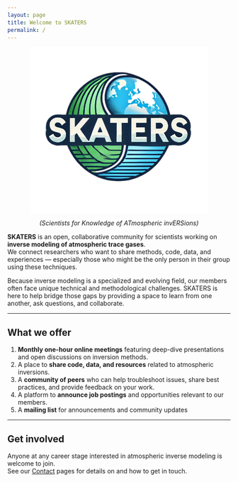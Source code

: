 ```yaml
---
layout: page
title: Welcome to SKATERS
permalink: /
---
```

<img src="assets/images/skaters-logo.png" alt="SKATERS header" style="display: block; margin-left: auto; margin-right: auto; width: 400px;"/>


<!-- center the header title -->
<div style="text-align: center;">
  <p><em>(Scientists for Knowledge of ATmospheric invERSions)</em></p>
</div>

**SKATERS** is an open, collaborative community for scientists working on **inverse modeling of atmospheric trace gases**.  
We connect researchers who want to share methods, code, data, and experiences — especially those who might be the only person in their group using these techniques.

Because inverse modeling is a specialized and evolving field, our members often face unique technical and methodological challenges. SKATERS is here to help bridge those gaps by providing a space to learn from one another, ask questions, and collaborate.


---

## What we offer
1. **Monthly one-hour online meetings** featuring deep-dive presentations and open discussions on inversion methods.
2. A place to **share code, data, and resources** related to atmospheric inversions.
3. A **community of peers** who can help troubleshoot issues, share best practices, and provide feedback on your work.
4. A platform to **announce job postings** and opportunities relevant to our members.
5. A **mailing list** for announcements and community updates

---

## Get involved
Anyone at any career stage interested in atmospheric inverse modeling is welcome to join.  
See our [Contact](/contact/) pages for details on and how to get in touch.
